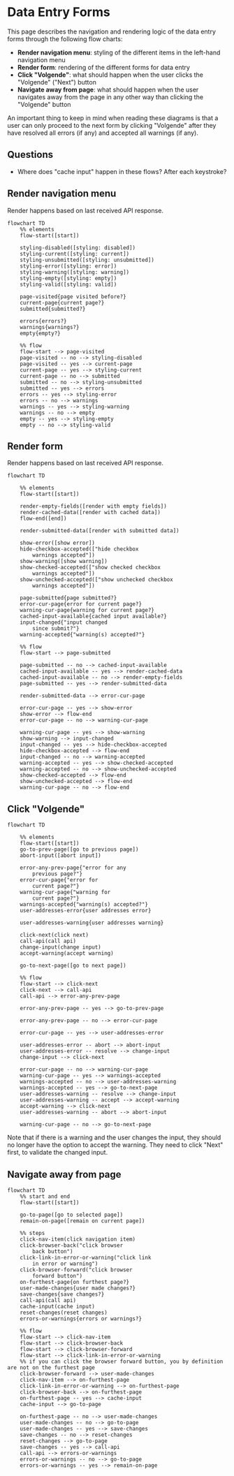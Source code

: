 # Data Entry Forms

This page describes the navigation and rendering logic of the data entry forms through the following flow charts:

- __Render navigation menu__: styling of the different items in the left-hand navigation menu
- __Render form__: rendering of the different forms for data entry
- __Click "Volgende"__: what should happen when the user clicks the "Volgende" ("Next") button
- __Navigate away from page__: what should happen when the user navigates away from the page in any other way than clicking the "Volgende" button

An important thing to keep in mind when reading these diagrams is that a user can only proceed to the next form by clicking "Volgende" after they have resolved all errors (if any) and accepted all warnings (if any).


## Questions
- Where does "cache input" happen in these flows? After each keystroke?


## Render navigation menu

Render happens based on last received API response.

```mermaid
flowchart TD
    %% elements
    flow-start([start])

    styling-disabled([styling: disabled])
    styling-current([styling: current])
    styling-unsubmitted([styling: unsubmitted])
    styling-error([styling: error])
    styling-warning([styling: warning])
    styling-empty([styling: empty])
    styling-valid([styling: valid])

    page-visited{page visited before?}
    current-page{current page?}
    submitted{submitted?}

    errors{errors?}
    warnings{warnings?}
    empty{empty?}

    %% flow
    flow-start --> page-visited
    page-visited -- no --> styling-disabled
    page-visited -- yes --> current-page
    current-page -- yes --> styling-current
    current-page -- no --> submitted
    submitted -- no --> styling-unsubmitted
    submitted -- yes --> errors
    errors -- yes --> styling-error
    errors -- no --> warnings
    warnings -- yes --> styling-warning
    warnings -- no --> empty
    empty -- yes --> styling-empty
    empty -- no --> styling-valid

```


## Render form

Render happens based on last received API response.

```mermaid
flowchart TD

    %% elements
    flow-start([start])

    render-empty-fields([render with empty fields])
    render-cached-data([render with cached data])
    flow-end([end])

    render-submitted-data([render with submitted data])

    show-error([show error])
    hide-checkbox-accepted(["hide checkbox
        warnings accepted"])
    show-warning([show warning])
    show-checked-accepted(["show checked checkbox
        warnings accepted"])
    show-unchecked-accepted(["show unchecked checkbox
        warnings accepted"])

    page-submitted{page submitted?}
    error-cur-page{error for current page?}
    warning-cur-page{warning for current page?}
    cached-input-available{cached input available?}
    input-changed{"input changed
        since submit?"}
    warning-accepted{"warning(s) accepted?"}

    %% flow
    flow-start --> page-submitted

    page-submitted -- no --> cached-input-available
    cached-input-available -- yes --> render-cached-data
    cached-input-available -- no --> render-empty-fields
    page-submitted -- yes --> render-submitted-data
    
    render-submitted-data --> error-cur-page

    error-cur-page -- yes --> show-error
    show-error --> flow-end
    error-cur-page -- no --> warning-cur-page

    warning-cur-page -- yes --> show-warning
    show-warning --> input-changed
    input-changed -- yes --> hide-checkbox-accepted
    hide-checkbox-accepted --> flow-end
    input-changed -- no --> warning-accepted
    warning-accepted -- yes --> show-checked-accepted
    warning-accepted -- no --> show-unchecked-accepted
    show-checked-accepted --> flow-end
    show-unchecked-accepted --> flow-end
    warning-cur-page -- no --> flow-end
```


## Click "Volgende"

```mermaid
flowchart TD

    %% elements
    flow-start([start])
    go-to-prev-page([go to previous page])
    abort-input([abort input])

    error-any-prev-page{"error for any
        previous page?"}
    error-cur-page{"error for 
        current page?"}
    warning-cur-page{"warning for
        current page?"}
    warnings-accepted{"warning(s) accepted?"}
    user-addresses-error{user addresses error}

    user-addresses-warning{user addresses warning}

    click-next(click next)
    call-api(call api)
    change-input(change input)
    accept-warning(accept warning)

    go-to-next-page([go to next page])

    %% flow
    flow-start --> click-next
    click-next --> call-api
    call-api --> error-any-prev-page

    error-any-prev-page -- yes --> go-to-prev-page

    error-any-prev-page -- no --> error-cur-page

    error-cur-page -- yes --> user-addresses-error
    
    user-addresses-error -- abort --> abort-input
    user-addresses-error -- resolve --> change-input
    change-input --> click-next

    error-cur-page -- no --> warning-cur-page
    warning-cur-page -- yes --> warnings-accepted
    warnings-accepted -- no --> user-addresses-warning
    warnings-accepted -- yes --> go-to-next-page
    user-addresses-warning -- resolve --> change-input
    user-addresses-warning -- accept --> accept-warning
    accept-warning --> click-next
    user-addresses-warning -- abort --> abort-input

    warning-cur-page -- no --> go-to-next-page

```

Note that if there is a warning and the user changes the input, they should no longer have the option to accept the warning. They need to click "Next" first, to validate the changed input.


## Navigate away from page

```mermaid
flowchart TD
    %% start and end
    flow-start([start])

    go-to-page([go to selected page])
    remain-on-page([remain on current page])

    %% steps
    click-nav-item(click navigation item)
    click-browser-back("click browser
        back button")
    click-link-in-error-or-warning("click link
        in error or warning")
    click-browser-forward("click browser
        forward button")
    on-furthest-page{on furthest page?}
    user-made-changes{user made changes?}
    save-changes{save changes?}
    call-api(call api)
    cache-input(cache input)
    reset-changes(reset changes)
    errors-or-warnings{errors or warnings?}

    %% flow
    flow-start --> click-nav-item
    flow-start --> click-browser-back
    flow-start --> click-browser-forward
    flow-start --> click-link-in-error-or-warning
    %% if you can click the browser forward button, you by definition are not on the furthest page
    click-browser-forward --> user-made-changes
    click-nav-item --> on-furthest-page
    click-link-in-error-or-warning --> on-furthest-page
    click-browser-back --> on-furthest-page
    on-furthest-page -- yes --> cache-input
    cache-input --> go-to-page

    on-furthest-page -- no --> user-made-changes
    user-made-changes -- no --> go-to-page
    user-made-changes -- yes --> save-changes
    save-changes -- no --> reset-changes
    reset-changes --> go-to-page
    save-changes -- yes --> call-api
    call-api --> errors-or-warnings
    errors-or-warnings -- no --> go-to-page
    errors-or-warnings -- yes --> remain-on-page

```
